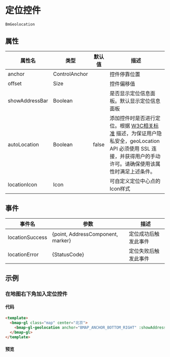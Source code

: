 # 定位控件

`BmGeolocation`

## 属性

|属性名|类型|默认值|描述|
|------|-----|-----|----|
|anchor|ControlAnchor||控件停靠位置|
|offset|Size||控件偏移值|
|showAddressBar|Boolean||是否显示定位信息面板。默认显示定位信息面板|
|autoLocation|Boolean|false|添加控件时是否进行定位。根据 [W3C相关标准](https://www.w3.org/TR/geolocation-API/#privacy_for_uas) 描述，为保证用户隐私安全，geoLocation API 必须使用 SSL 连接，并获得用户的手动许可。请确保使用该属性时满足上述条件。|
|locationIcon|Icon||可自定义定位中心点的Icon样式|

## 事件
|事件名|参数|描述|
|------|-----|----|
|locationSuccess|{point, AddressComponent, marker}|定位成功后触发此事件|
|locationError|{StatusCode}|定位失败后触发此事件|

## 示例

### 在地图右下角加入定位控件

#### 代码

```html
<template>
  <bmap-gl class="map" center="北京">
    <bmap-gl-geolocation anchor="BMAP_ANCHOR_BOTTOM_RIGHT" :showAddressBar="true" :autoLocation="true"></bmap-gl-geolocation>
  </bmap-gl>
</template>
```

#### 预览

<doc-preview>
  <bmap-gl class="map" center="北京">
    <bmap-gl-geolocation anchor="BMAP_ANCHOR_BOTTOM_RIGHT" :showAddressBar="true" :autoLocation="true"></bmap-gl-geolocation>
  </bmap-gl>
</doc-preview>
